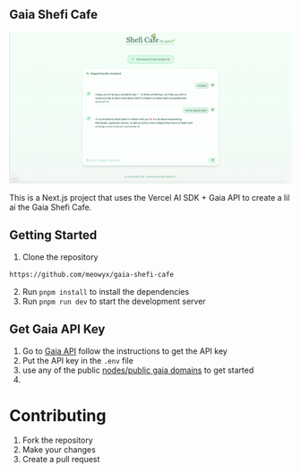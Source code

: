
## Gaia Shefi Cafe


![Gaia Shefi Cafe](./public/gaia-cafe.png)


This is a Next.js project that uses the Vercel AI SDK + Gaia API to create a lil ai the Gaia Shefi Cafe.

## Getting Started

1. Clone the repository

```bash
https://github.com/meowyx/gaia-shefi-cafe
```

2. Run `pnpm install` 
to install the dependencies
3. Run `pnpm run dev`
to start the development server

## Get Gaia API Key

1. Go to [Gaia API](https://docs.gaianet.ai/getting-started/authentication)
   follow the instructions to get the API key
2. Put the API key in the `.env` file
3. use any of the public [nodes/public gaia domains](https://docs.gaianet.ai/nodes) to get started 
4. 

# Contributing

1. Fork the repository
2. Make your changes
3. Create a pull request

